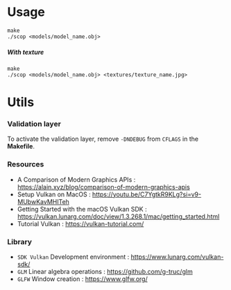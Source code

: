 # Usage

``` shell
make
./scop <models/model_name.obj>
```

##### With texture

``` shell
make
./scop <models/model_name.obj> <textures/texture_name.jpg>
```

# Utils

### Validation layer

To activate the validation layer, remove `-DNDEBUG` from `CFLAGS` in the **Makefile**.

### Resources

- A Comparison of Modern Graphics APIs : https://alain.xyz/blog/comparison-of-modern-graphics-apis
- Setup Vulkan on MacOS : https://youtu.be/C7YgtkR9KLg?si=v9-MUbwKavMHITeh
- Getting Started with the macOS Vulkan SDK : https://vulkan.lunarg.com/doc/view/1.3.268.1/mac/getting_started.html
- Tutorial Vulkan : https://vulkan-tutorial.com/

### Library

- `SDK Vulkan` Development environment : https://www.lunarg.com/vulkan-sdk/
- `GLM` Linear algebra operations : https://github.com/g-truc/glm
- `GLFW` Window creation : https://www.glfw.org/
